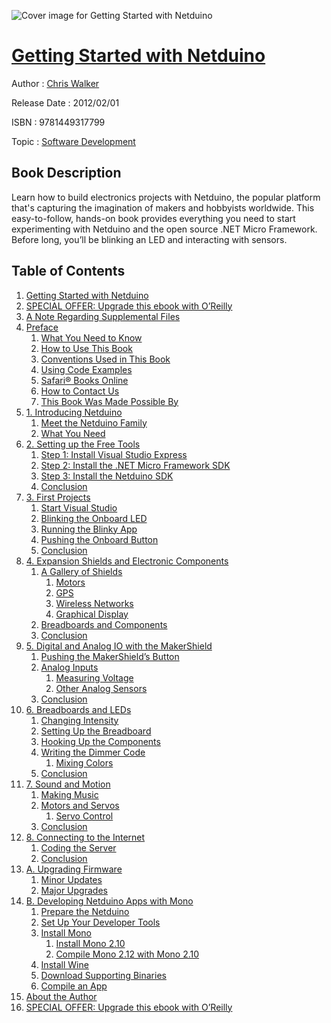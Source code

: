 ![Cover image for Getting Started with Netduino](https://imgdetail.ebookreading.net/cover/cover/software_development/EB9781449317799.jpg)

[Getting Started with Netduino](https://ebookreading.net/view/book/Getting+Started+with+Netduino-EB9781449317799_1.html "Getting Started with Netduino")
====================================================================================================================

Author : [Chris Walker](https://ebookreading.net/search/author/Chris+Walker)

Release Date : 2012/02/01

ISBN : 9781449317799

Topic : [Software Development](https://ebookreading.net/search/category/software-development)

Book Description
-----------------

Learn how to build electronics projects with Netduino, the popular platform that's capturing the imagination of makers and hobbyists worldwide. This easy-to-follow, hands-on book provides everything you need to start experimenting with Netduino and the open source .NET Micro Framework. Before long, you’ll be blinking an LED and interacting with sensors.
              
Table of Contents
-----------------

1. [Getting Started with Netduino](https://ebookreading.net/view/book/Getting+Started+with+Netduino-EB9781449317799_2.html)
1. [SPECIAL OFFER: Upgrade this ebook with O’Reilly](https://ebookreading.net/view/book/Getting+Started+with+Netduino-EB9781449317799_3.html)
1. [A Note Regarding Supplemental Files](https://ebookreading.net/view/book/Getting+Started+with+Netduino-EB9781449317799_4.html)
1. [Preface](https://ebookreading.net/view/book/Getting+Started+with+Netduino-EB9781449317799_5.html)
    1. [What You Need to Know](https://ebookreading.net/view/book/Getting+Started+with+Netduino-EB9781449317799_5.html#I_sect1_d1e157)
    1. [How to Use This Book](https://ebookreading.net/view/book/Getting+Started+with+Netduino-EB9781449317799_6.html)
    1. [Conventions Used in This Book](https://ebookreading.net/view/book/Getting+Started+with+Netduino-EB9781449317799_7.html)
    1. [Using Code Examples](https://ebookreading.net/view/book/Getting+Started+with+Netduino-EB9781449317799_8.html)
    1. [Safari® Books Online](https://ebookreading.net/view/book/Getting+Started+with+Netduino-EB9781449317799_9.html)
    1. [How to Contact Us](https://ebookreading.net/view/book/Getting+Started+with+Netduino-EB9781449317799_10.html)
    1. [This Book Was Made Possible By](https://ebookreading.net/view/book/Getting+Started+with+Netduino-EB9781449317799_11.html)
1. [1. Introducing Netduino](https://ebookreading.net/view/book/Getting+Started+with+Netduino-EB9781449317799_12.html)
    1. [Meet the Netduino Family](https://ebookreading.net/view/book/Getting+Started+with+Netduino-EB9781449317799_12.html#I_sect11_d1e356)
    1. [What You Need](https://ebookreading.net/view/book/Getting+Started+with+Netduino-EB9781449317799_13.html)
1. [2. Setting up the Free Tools](https://ebookreading.net/view/book/Getting+Started+with+Netduino-EB9781449317799_14.html)
    1. [Step 1: Install Visual Studio Express](https://ebookreading.net/view/book/Getting+Started+with+Netduino-EB9781449317799_14.html#install_vs_express)
    1. [Step 2: Install the .NET Micro Framework SDK](https://ebookreading.net/view/book/Getting+Started+with+Netduino-EB9781449317799_15.html)
    1. [Step 3: Install the Netduino SDK](https://ebookreading.net/view/book/Getting+Started+with+Netduino-EB9781449317799_16.html)
    1. [Conclusion](https://ebookreading.net/view/book/Getting+Started+with+Netduino-EB9781449317799_17.html)
1. [3. First Projects](https://ebookreading.net/view/book/Getting+Started+with+Netduino-EB9781449317799_18.html)
    1. [Start Visual Studio](https://ebookreading.net/view/book/Getting+Started+with+Netduino-EB9781449317799_18.html#_start_visual_studi)
    1. [Blinking the Onboard LED](https://ebookreading.net/view/book/Getting+Started+with+Netduino-EB9781449317799_19.html)
    1. [Running the Blinky App](https://ebookreading.net/view/book/Getting+Started+with+Netduino-EB9781449317799_20.html)
    1. [Pushing the Onboard Button](https://ebookreading.net/view/book/Getting+Started+with+Netduino-EB9781449317799_21.html)
    1. [Conclusion](https://ebookreading.net/view/book/Getting+Started+with+Netduino-EB9781449317799_22.html)
1. [4. Expansion Shields and Electronic Components](https://ebookreading.net/view/book/Getting+Started+with+Netduino-EB9781449317799_23.html)
    1. [A Gallery of Shields](https://ebookreading.net/view/book/Getting+Started+with+Netduino-EB9781449317799_23.html#_some_example_shiel)
        1. [Motors](https://ebookreading.net/view/book/Getting+Started+with+Netduino-EB9781449317799_23.html#id2485103)
        1. [GPS](https://ebookreading.net/view/book/Getting+Started+with+Netduino-EB9781449317799_23.html#id2485207)
        1. [Wireless Networks](https://ebookreading.net/view/book/Getting+Started+with+Netduino-EB9781449317799_23.html#id2485274)
        1. [Graphical Display](https://ebookreading.net/view/book/Getting+Started+with+Netduino-EB9781449317799_23.html#id2485326)
    1. [Breadboards and Components](https://ebookreading.net/view/book/Getting+Started+with+Netduino-EB9781449317799_24.html)
    1. [Conclusion](https://ebookreading.net/view/book/Getting+Started+with+Netduino-EB9781449317799_25.html)
1. [5. Digital and Analog IO with the MakerShield](https://ebookreading.net/view/book/Getting+Started+with+Netduino-EB9781449317799_26.html)
    1. [Pushing the MakerShield’s Button](https://ebookreading.net/view/book/Getting+Started+with+Netduino-EB9781449317799_26.html#_pushing_the_makers)
    1. [Analog Inputs](https://ebookreading.net/view/book/Getting+Started+with+Netduino-EB9781449317799_27.html)
        1. [Measuring Voltage](https://ebookreading.net/view/book/Getting+Started+with+Netduino-EB9781449317799_27.html#_measuring_voltage)
        1. [Other Analog Sensors](https://ebookreading.net/view/book/Getting+Started+with+Netduino-EB9781449317799_27.html#_other_analog_senso)
    1. [Conclusion](https://ebookreading.net/view/book/Getting+Started+with+Netduino-EB9781449317799_28.html)
1. [6. Breadboards and LEDs](https://ebookreading.net/view/book/Getting+Started+with+Netduino-EB9781449317799_29.html)
    1. [Changing Intensity](https://ebookreading.net/view/book/Getting+Started+with+Netduino-EB9781449317799_29.html#_changing_intensity)
    1. [Setting Up the Breadboard](https://ebookreading.net/view/book/Getting+Started+with+Netduino-EB9781449317799_30.html)
    1. [Hooking Up the Components](https://ebookreading.net/view/book/Getting+Started+with+Netduino-EB9781449317799_31.html)
    1. [Writing the Dimmer Code](https://ebookreading.net/view/book/Getting+Started+with+Netduino-EB9781449317799_32.html)
        1. [Mixing Colors](https://ebookreading.net/view/book/Getting+Started+with+Netduino-EB9781449317799_32.html#_mixing_colors)
    1. [Conclusion](https://ebookreading.net/view/book/Getting+Started+with+Netduino-EB9781449317799_33.html)
1. [7. Sound and Motion](https://ebookreading.net/view/book/Getting+Started+with+Netduino-EB9781449317799_34.html)
    1. [Making Music](https://ebookreading.net/view/book/Getting+Started+with+Netduino-EB9781449317799_34.html#_making_music)
    1. [Motors and Servos](https://ebookreading.net/view/book/Getting+Started+with+Netduino-EB9781449317799_35.html)
        1. [Servo Control](https://ebookreading.net/view/book/Getting+Started+with+Netduino-EB9781449317799_35.html#_servo_control)
    1. [Conclusion](https://ebookreading.net/view/book/Getting+Started+with+Netduino-EB9781449317799_36.html)
1. [8. Connecting to the Internet](https://ebookreading.net/view/book/Getting+Started+with+Netduino-EB9781449317799_37.html)
    1. [Coding the Server](https://ebookreading.net/view/book/Getting+Started+with+Netduino-EB9781449317799_37.html#_coding_the_server)
    1. [Conclusion](https://ebookreading.net/view/book/Getting+Started+with+Netduino-EB9781449317799_38.html)
1. [A. Upgrading Firmware](https://ebookreading.net/view/book/Getting+Started+with+Netduino-EB9781449317799_39.html)
    1. [Minor Updates](https://ebookreading.net/view/book/Getting+Started+with+Netduino-EB9781449317799_39.html#_minor_updates)
    1. [Major Upgrades](https://ebookreading.net/view/book/Getting+Started+with+Netduino-EB9781449317799_40.html)
1. [B. Developing Netduino Apps with Mono](https://ebookreading.net/view/book/Getting+Started+with+Netduino-EB9781449317799_41.html)
    1. [Prepare the Netduino](https://ebookreading.net/view/book/Getting+Started+with+Netduino-EB9781449317799_41.html#I_sect1_d1e2479)
    1. [Set Up Your Developer Tools](https://ebookreading.net/view/book/Getting+Started+with+Netduino-EB9781449317799_42.html)
    1. [Install Mono](https://ebookreading.net/view/book/Getting+Started+with+Netduino-EB9781449317799_43.html)
        1. [Install Mono 2.10](https://ebookreading.net/view/book/Getting+Started+with+Netduino-EB9781449317799_43.html#id2496636)
        1. [Compile Mono 2.12 with Mono 2.10](https://ebookreading.net/view/book/Getting+Started+with+Netduino-EB9781449317799_43.html#id2496667)
    1. [Install Wine](https://ebookreading.net/view/book/Getting+Started+with+Netduino-EB9781449317799_44.html)
    1. [Download Supporting Binaries](https://ebookreading.net/view/book/Getting+Started+with+Netduino-EB9781449317799_45.html)
    1. [Compile an App](https://ebookreading.net/view/book/Getting+Started+with+Netduino-EB9781449317799_46.html)
1. [About the Author](https://ebookreading.net/view/book/Getting+Started+with+Netduino-EB9781449317799_47.html)
1. [SPECIAL OFFER: Upgrade this ebook with O’Reilly](https://ebookreading.net/view/book/Getting+Started+with+Netduino-EB9781449317799_48.html)
